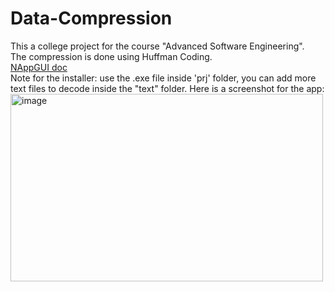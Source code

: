 # Data-Compression
This a college project for the course "Advanced Software Engineering".  
The compression is done using Huffman Coding.  
[NAppGUI doc](https://nappgui.com/en/guide/newprj.html)  
Note for the installer: use the .exe file inside 'prj' folder, you can add more text files to decode inside the "text" folder.
Here is a screenshot for the app:<br>
<img alt='image' src='https://github.com/user-attachments/assets/42433949-cf09-460e-bd3a-109aa23ca5fd' width="500" height="300">
